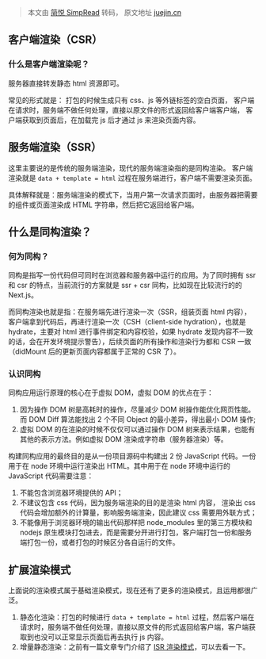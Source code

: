 > 本文由 [简悦 SimpRead](http://ksria.com/simpread/) 转码， 原文地址 [juejin.cn](https://juejin.cn/post/7204085076504920119)

客户端渲染（CSR）
----------

### 什么是客户端渲染呢？

服务器直接转发静态 html 资源即可。

常见的形式就是：
打包的时候生成只有 css、js 等外链标签的空白页面，
客户端在请求时，服务端不做任何处理，直接以原文件的形式返回给客户端客户端，
客户端获取到页面后，在加载完 js 后才通过 js 来渲染页面内容。

服务端渲染（SSR）
----------

这里主要说的是传统的服务端渲染，现代的服务端渲染指的是同构渲染。
客户端渲染就是 `data + template = html` 过程在服务端进行，客户端不需要渲染页面。

具体解释就是：服务端渲染的模式下，当用户第一次请求页面时，由服务器把需要的组件或页面渲染成 HTML 字符串，然后把它返回给客户端。

什么是同构渲染？
--------

### 何为同构？
同构是指写一份代码但可同时在浏览器和服务器中运行的应用。为了同时拥有 ssr 和 csr 的特点，当前流行的方案就是 ssr + csr 同构，比如现在比较流行的的 Next.js。

而同构渲染也就是指：在服务端先进行渲染一次（SSR，组装页面 html 内容），客户端拿到代码后，再进行渲染一次（CSH（client-side hydration），也就是 hydrate，主要对 html 进行事件绑定和内容校验，如果 hydrate 发现内容不一致的话，会在开发环境提示警告），后续页面的所有操作和渲染行为都和 CSR 一致（didMount 后的更新页面内容都属于正常的 CSR 了）。

### 认识同构

同构应用运行原理的核心在于虚拟 DOM，虚拟 DOM 的优点在于：

1.  因为操作 DOM 树是高耗时的操作，尽量减少 DOM 树操作能优化网页性能。而 DOM Diff 算法能找出 2 个不同 Object 的最小差异，得出最小 DOM 操作;
2.  虚拟 DOM 的在渲染的时候不仅仅可以通过操作 DOM 树来表示结果，也能有其他的表示方法。例如虚拟 DOM 渲染成字符串（服务器渲染）等。

构建同构应用的最终目的是从一份项目源码中构建出 2 份 JavaScript 代码。一份用于在 node 环境中运行渲染出 HTML。其中用于在 node 环境中运行的 JavaScript 代码需要注意：

1.  不能包含浏览器环境提供的 API；
2.  不建议包含 css 代码，因为服务端渲染的目的是渲染 html 内容， 渲染出 css 代码会增加额外的计算量，影响服务端渲染，因此建议 css 需要用外联方式；
3.  不能像用于浏览器环境的输出代码那样把 node_modules 里的第三方模块和 nodejs 原生模块打包进去，而是需要分开进行打包，客户端打包一份和服务端打包一份，或者打包的时候区分各自运行的文件。

扩展渲染模式
------

上面说的渲染模式属于基础渲染模式，现在还有了更多的渲染模式，且运用都很广泛。
1.  静态化渲染：打包的时候进行 `data + template = html` 过程，然后客户端在请求时，服务端不做任何处理，直接以原文件的形式返回给客户端，客户端获取到也没可以正常显示页面后再去执行 js 内容。
2.  增量静态渲染：之前有一篇文章专门介绍了 [ISR 渲染模式](https://juejin.cn/post/7199812069050171452 "https://juejin.cn/post/7199812069050171452")，可以去看一下。

